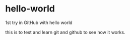 # hello-world
1st try in GitHub with hello world

this is to test and learn git and github to see how it works.
